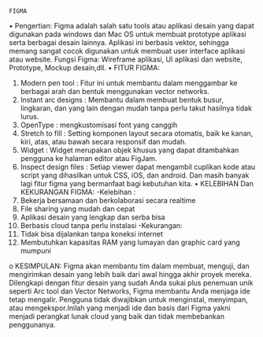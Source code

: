                                                                                FIGMA

•	Pengertian:
Figma adalah salah satu tools atau aplikasi desain yang dapat digunakan pada windows dan Mac OS untuk membuat prototype aplikasi serta berbagai desain lainnya. Aplikasi ini berbasis vektor, sehingga memang sangat cocok digunakan untuk membuat user interface aplikasi atau website.
Fungsi Figma: Wireframe aplikasi, UI aplikasi dan website, Prototype, Mockup desain,dll.
•	FITUR FIGMA:
1.	Modern pen tool : Fitur ini untuk membantu dalam menggambar ke berbagai arah dan bentuk menggunakan vector networks.
2.	Instant arc designs : Membantu dalam membuat bentuk busur, lingkaran, dan yang lain dengan mudah tanpa perlu takut hasilnya tidak lurus.
3.	OpenType  : mengkustomisasi font yang canggih
4.	Stretch to fill : Setting komponen layout secara otomatis, baik ke kanan, kiri, atas, atau bawah secara responsif dan mudah.
5.	Widget : Widget merupakan objek khusus yang dapat ditambahkan pengguna ke halaman editor atau FigJam.
6.	Inspect design files : Setiap viewer dapat mengambil cuplikan kode atau script yang dihasilkan untuk CSS, iOS, dan android.
Dan masih banyak lagi fitur figma yang bermanfaat bagi kebutuhan kita.
•	KELEBIHAN Dan KEKURANGAN FIGMA:
-Kelebihan :
1.	Bekerja bersamaan dan berkolaborasi secara realtime
2.	File sharing yang mudah dan cepat
3.	Aplikasi desain yang lengkap dan serba bisa
4.	Berbasis cloud tanpa perlu instalasi
-Kekurangan:
1.	Tidak bisa dijalankan tanpa koneksi internet
2.	Membutuhkan kapasitas RAM yang lumayan dan graphic card yang mumpuni

o	KESIMPULAN: Figma akan membantu tim dalam membuat, menguji, dan mengirimkan desain yang lebih baik dari awal hingga akhir proyek mereka. Dilengkapi dengan fitur desain yang sudah Anda sukai plus penemuan unik seperti Arc tool dan Vector Networks, Figma membantu Anda menjaga ide tetap mengalir. Pengguna tidak diwajibkan untuk menginstal, menyimpan, atau mengekspor.Inilah yang menjadi ide dan basis dari Figma yakni menjadi perangkat lunak cloud yang baik dan tidak membebankan penggunanya.
 	

